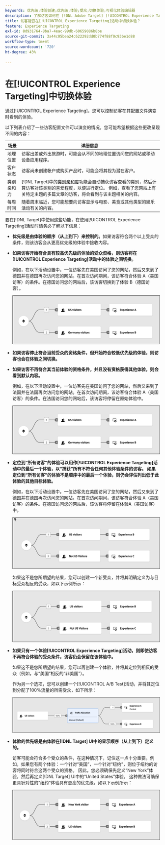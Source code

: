 ```yaml
---
keywords: 优先级;体验创建;优先级;体验;受众;切换体验;可视化体验编辑器
description: 了解访客如何在 [!DNL Adobe Target] [!UICONTROL Experience Targeting] (XT)活动中的体验之间随着其个人资料的发展而切换。
title: 访客能否在[!UICONTROL Experience Targeting]活动中切换体验？
feature: Experience Targeting
exl-id: 8d931764-8ba7-4eac-99db-60659086b8be
source-git-commit: 3a44c05bea24c622292dd0b774f88f0c93be1d88
workflow-type: tm+mt
source-wordcount: '720'
ht-degree: 43%

---
```


# 在[!UICONTROL Experience Targeting]中切换体验

通过[!UICONTROL Experience Targeting]，您可以控制访客在其配置文件演变时看到的体验。

以下列表介绍了一些访客配置文件可以演变的情况，您可能希望根据这些更改呈现不同的内容：

| 场景 | 详细信息 |
|--- |--- |
| 地理位置 | 访客出差或外出旅游时，可能会从不同的地理位置访问您的网站或移动设备应用程序。 |
| 客户状态 | 访客尚未创建帐户或购买产品时，可能会将其视为潜在客户。 |
| 类别亲和力 | [!DNL Target]中的[类别亲和度](/help/main/c-target/c-visitor-profile/category-affinity.md)功能会自动捕获访客查看的类别，然后计算访客对该类别的喜爱程度，以便进行定位。 例如，查看了您网站上有关特定主题的多篇文章的访客，将会看到与该主题相关的内容。 |
| 每周时间 | 随着周末临近，您可能想要向访客显示与电影、美食或其他类型的娱乐活动有关的内容。 |

要在[!DNL Target]中使用这些功能，在使用[!UICONTROL Experience Targeting]活动时请务必了解以下信息：

* **优先级是由体验的顺序（从上到下）来控制的。**&#x200B;如果访客符合两个以上受众的条件，则该访客会从更高优先级的体验中接收内容。
* **如果访客开始符合具有较高优先级的体验的受众资格，则访客将在[!UICONTROL Experience Targeting]活动中的体验之间切换。**

  例如，在以下活动设置中，一位访客先在美国访问了您的网站，然后又来到了德国并在德国再次访问您的网站。在首次访问期间，该访客符合体验 A（美国访客）的条件。在德国访问您的网站后，该访客切换到了体验 B（德国访客）。

  ![优先级：美国 > 德国](/help/main/c-activities/t-experience-target/t-xt-create/assets/xt_priority_us_germany-refresh.png)

* **如果访客停止符合当前受众的资格条件，但开始符合较低优先级的体验，则访客也会在体验之间切换。**
* **如果访客不再符合其当前体验的资格条件，并且没有资格获得其他体验，则会看到默认内容。**

  例如，在以下活动设置中，一位访客先在美国访问了您的网站，然后又来到了法国并在法国再次访问您的网站。在首次访问期间，该访客符合体验 A（美国访客）的条件。在法国访问您的网站后，该访客将停留在原始体验中。

  ![优先级：美国 > 德国](/help/main/c-activities/t-experience-target/t-xt-create/assets/xt_priority_us_germany-refresh.png)

* **定位到“所有访客”的体验可以用作[!UICONTROL Experience Targeting]活动中的最后一个体验，以“捕获”所有不符合任何其他体验条件的访客。 如果定位到“所有访客”的体验不是顺序中的最后一个体验，则仍会评估列出低于此体验的其他目标体验。**

  例如，在以下活动设置中，一位访客先在美国访问了您的网站，然后又来到了德国并在德国再次访问您的网站。在首次访问期间，该访客符合体验 A（美国访客）的条件。在德国访问您的网站后，该访客将停留在体验A（美国访客）中。

  ![优先级：美国 > 所有访客](/help/main/c-activities/t-experience-target/t-xt-create/assets/xt_priority_us_not_us-refresh.png)

  如果这不是您所期望的结果，您可以创建一个新受众，并将其明确定义为与目标受众相反的受众，如以下示例所示：

  ![优先级：美国 > 非美国](/help/main/c-activities/t-experience-target/t-xt-create/assets/not-us.png)

* **如果只有一个体验[!UICONTROL Experience Targeting]活动，则即使访客不再符合体验的受众条件，访客仍会保留在该体验中。**

  如果这不是您所期望的结果，您可以再创建一个体验，并将其定位到相反的受众（例如，与“美国”相反的“非美国”）。

  作为另一个选项，您可以创建一个[!UICONTROL A/B Test]活动，并将其定位到分配了100%流量的所需受众，如下所示：

  ![优先级：一个体验](/help/main/c-activities/t-experience-target/t-xt-create/assets/xt_priority_one_experience-refresh.png)

* **体验的优先级是由体验在[!DNL Target] UI中的显示顺序（从上到下）定义的。**

  访客可能会符合多个受众的条件，在这种情况下，记住这一点十分重要。例如，如果您有两个体验：一个针对“美国”，一个针对“纽约”，则位于纽约的访客将同时符合这两个受众的资格。 因此，您必须确保先定义“New York”体验，然后再定义[!DNL Target] UI中的“United States”体验。 这种做法可确保更具针对性的“纽约”体验具有更高的优先级，如以下示例所示：

  ![优先级：纽约 > 美国](/help/main/c-activities/t-experience-target/t-xt-create/assets/xt_priority_ny_us-refresh.png)
